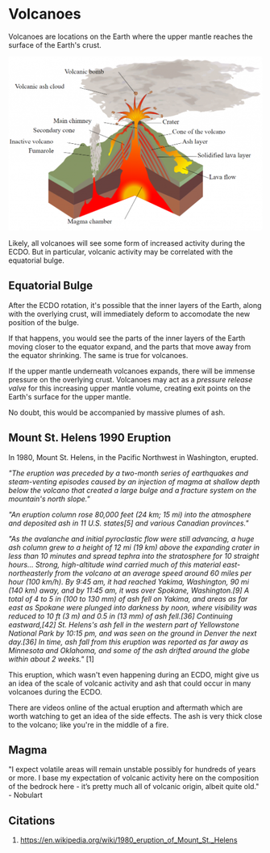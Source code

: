 # Volcanoes

Volcanoes are locations on the Earth where the upper mantle reaches the surface of the Earth's crust.

![](img/volcano-diagram.png)

Likely, all volcanoes will see some form of increased activity during the ECDO. But in particular, volcanic activity may be correlated with the equatorial bulge.

## Equatorial Bulge

After the ECDO rotation, it's possible that the inner layers of the Earth, along with the overlying crust, will immediately deform to accomodate the new position of the bulge.

If that happens, you would see the parts of the inner layers of the Earth moving closer to the equator expand, and the parts that move away from the equator shrinking. The same is true for volcanoes.

If the upper mantle underneath volcanoes expands, there will be immense pressure on the overlying crust. Volcanoes may act as a *pressure release valve* for this increasing upper mantle volume, creating exit points on the Earth's surface for the upper mantle.

No doubt, this would be accompanied by massive plumes of ash.

## Mount St. Helens 1990 Eruption

In 1980, Mount St. Helens, in the Pacific Northwest in Washington, erupted.

*"The eruption was preceded by a two-month series of earthquakes and steam-venting episodes caused by an injection of magma at shallow depth below the volcano that created a large bulge and a fracture system on the mountain's north slope."*

*"An eruption column rose 80,000 feet (24 km; 15 mi) into the atmosphere and deposited ash in 11 U.S. states[5] and various Canadian provinces."*

*"As the avalanche and initial pyroclastic flow were still advancing, a huge ash column grew to a height of 12 mi (19 km) above the expanding crater in less than 10 minutes and spread tephra into the stratosphere for 10 straight hours... Strong, high-altitude wind carried much of this material east-northeasterly from the volcano at an average speed around 60 miles per hour (100 km/h). By 9:45 am, it had reached Yakima, Washington, 90 mi (140 km) away, and by 11:45 am, it was over Spokane, Washington.[9] A total of 4 to 5 in (100 to 130 mm) of ash fell on Yakima, and areas as far east as Spokane were plunged into darkness by noon, where visibility was reduced to 10 ft (3 m) and 0.5 in (13 mm) of ash fell.[36] Continuing eastward,[42] St. Helens's ash fell in the western part of Yellowstone National Park by 10:15 pm, and was seen on the ground in Denver the next day.[36] In time, ash fall from this eruption was reported as far away as Minnesota and Oklahoma, and some of the ash drifted around the globe within about 2 weeks."* [1]

This eruption, which wasn't even happening during an ECDO, might give us an idea of the scale of volcanic activity and ash that could occur in many volcanoes during the ECDO.

There are videos online of the actual eruption and aftermath which are worth watching to get an idea of the side effects. The ash is very thick close to the volcano; like you're in the middle of a fire.

## Magma

"I expect volatile areas will remain unstable possibly for hundreds of years or more. I base my expectation of volcanic activity here on the composition of the bedrock here - it’s pretty much all of volcanic origin, albeit quite old." - Nobulart

## Citations

1. https://en.wikipedia.org/wiki/1980_eruption_of_Mount_St._Helens